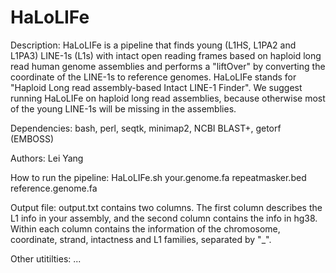 # HaLoLIFe
Description:
HaLoLIFe is a pipeline that finds young (L1HS, L1PA2 and L1PA3) LINE-1s (L1s) with intact open reading frames based on haploid long read human genome assemblies and performs a "liftOver" by converting the coordinate of the LINE-1s to reference genomes. HaLoLIFe stands for "Haploid Long read assembly-based Intact LINE-1 Finder". We suggest running HaLoLIFe on haploid long read assemblies, because otherwise most of the young LINE-1s will be missing in the assemblies.

Dependencies:
bash, 
perl, 
seqtk, 
minimap2, 
NCBI BLAST+, 
getorf (EMBOSS)

Authors:
Lei Yang

How to run the pipeline:
HaLoLIFe.sh your.genome.fa repeatmasker.bed reference.genome.fa

Output file:
output.txt contains two columns. The first column describes the L1 info in your assembly, and the second column contains the info in hg38. Within each column contains the information of the chromosome, coordinate, strand, intactness and L1 families, separated by "_".

Other utitilties:
...
